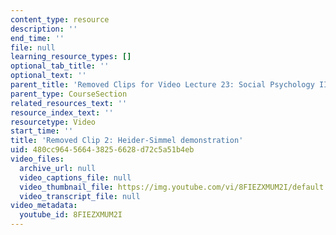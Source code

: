 ```yaml
---
content_type: resource
description: ''
end_time: ''
file: null
learning_resource_types: []
optional_tab_title: ''
optional_text: ''
parent_title: 'Removed Clips for Video Lecture 23: Social Psychology II'
parent_type: CourseSection
related_resources_text: ''
resource_index_text: ''
resourcetype: Video
start_time: ''
title: 'Removed Clip 2: Heider-Simmel demonstration'
uid: 480cc964-5664-3825-6628-d72c5a51b4eb
video_files:
  archive_url: null
  video_captions_file: null
  video_thumbnail_file: https://img.youtube.com/vi/8FIEZXMUM2I/default.jpg
  video_transcript_file: null
video_metadata:
  youtube_id: 8FIEZXMUM2I
---
```

